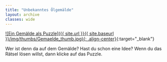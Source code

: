 ```yaml
---
title: "Unbekanntes Ölgemälde"
layout: archive
classes: wide
---
```


[![Ein Gemälde als Puzzle]({{ site.url }}{{ site.baseurl }}/img/thumbs/Gemaelde_thumb.jpg){: .align-center}](https://jigex.com/4Qptc){:target="_blank"}

Wer ist denn da auf dem Gemälde? Hast du schon eine Idee? Wenn du das Rätsel lösen willst, dann klicke auf das Puzzle.


